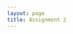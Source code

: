 ```yaml
---
layout: page
title: Assignment 2
---
```


<html lang="en">

<head>
    <meta charset="UTF-8">
    <meta name="viewport" content="width=device-width, initial-scale=1.0">
    <title>Academic Papers Collection</title>
    <style>
        body {
            font-family: 'Times New Roman', serif;
            margin: 40px;
        }

        .paper {
            border: 1px solid #000;
            padding: 20px;
            margin-bottom: 40px;
        }

        .title,
        .authors {
            text-align: center;
        }

        .title {
            font-size: 24px;
            text-transform: uppercase;
        }

        .authors {
            font-size: 20px;
            margin-top: 5px;
            margin-bottom: 20px;
        }

        .abstract,
        .section {
            margin-top: 30px;
        }

        .abstract-title,
        .section-title {
            font-weight: bold;
            margin-bottom: 10px;
        }

        .keywords {
            margin-top: 10px;
            font-style: italic;
        }

        .columns {
            column-count: 2;
            column-gap: 40px;
        }

        .column-separator {
            display: inline-block;
            width: 100%;
            border-bottom: 1px solid #000;
            margin: 20px 0;
        }
    </style>
</head>

<body>

    <div class="paper">
        <div class="title">A short data story - prostitution in San Francisco</div>
        <div class="authors">Rohan Khalid and Shiv Gopal</div>
        <div class="abstract">
            <div class="abstract-title">Abstract</div>
            <p>
                This paper delves into the "Police Department Incident Reports: Historical 2003 to May 2018" dataset to explore the intricacies of crime incidents for prostitution within San Francisco. Through a comprehensive analysis, we aim to uncover patterns and insights that could aid in predictive policing and offer a deeper understanding of the city's dynamics over the studied period.
            </p>
            <div class="keywords">Index Terms—Narrative visualization, storytelling, design methods, case study, journalism, social data analysis.</div>
        </div>
        <div class="columns">
            <div class="section">
                <div class="section-title">1 Introduction</div>
                <p>
                    The dataset "Police Department Incident Reports: Historical 2003 to May 2018" is a large and impressive dataset found on the San Francisco Government's data platform. This dataset includes crime incidents from the San Francisco Police Department from 2003 up to May 2018. It serves as a significant source of information regarding crime incidents which have been reported within the city limits during this period. The special part about this data is not just the mentioned incidents but also all of the exciting parameters and information included for each crime incident. All these supplementary parameters about each crime incident give us a much deeper insight into how the incidents took place in all those years in San Fransisco. This type of information could help in both predictive policing in order to improve the safety of the city by using the data to increase the chance of correctly predicting crime behaviour in the city and also in terms of understanding the underlying issues in the city and to notice any exciting patterns across different parameters. 
                    
                    The dataset includes numerous fields that detail the specifics of each incident, such as the incident number, category, description, police district, location, and the date and time it occurred. Such information-heavy datasets are essential resources for researchers, politicians, and the police. Researchers can use such information to discover findings about the city's crime scene, and politicians and police can use the information when analyzing crime patterns and developing crime prevention strategies. 
                    
                    Furthermore, the availability of this dataset on a public government platform shows the government's commitment to transparency and accountability within the city's law enforcement operations. It empowers the city's citizens and can help improve public safety. A pivotal point to keep in mind is that even though that data is from 2003 to 2018, the 2018 data is only until May, so this is the reason why the amount of crime of that year might appear less in certain graphs when comparing years it might be better to look from 2003 to 2017.
                </p>
            </div>
            <div class="section">
                <div class="section-title">2 Our Story on Prostitution Trends</div>
                <p>
                    Our focus in this dataset and the data story we would like to talk about is the way the city has handled the prostitution which takes place in the city. We initially noticed a big decrease in the number of prostitution incidents in 2017 compared with 2008. We therefore decided we wanted to research this further to find out what the data can tell us about prostitution incidents between 2008 and 2017.
                </p>
            </div>
        </div>
    <div class="column-separator"></div>
    <div class="section-title">3 Data Visualizations</div>
    <embed type="text/html" src="/1.html" width="800" height="400">
        <div class="columns">
        <div class="section-title">3.1 Bar chart time-series</div>
            <div class="section">
                <p>
                    The first visualization we will look at is a time series bar chart. This plot contains the years from 2008 to 2017 on the x-axis and the number of prostitution incidents for each year on the y-axis. What we can see here is, first of all, a validation of our initial observation that prostitution is less in 2017 compared to 2008. What is more interesting is that there is almost a steady yearly decrease in all the years in between. This tells us that not only are prostitution incidents being reported less in 2017 than in 2008, but also that there has been a somewhat consistent decrease in the number of prostitution incidents in each year, with some minor outliers. This seems like it is going correctly, and the city is doing well.
                </p>
            </div>
        </div>
    <div class="column-separator"></div>
        <div class="columns">
        <div class="section-title">3.2 Pie charts for police districts</div>
            <div class="section">
                <p>
                    The second visualization also looks at prostitution incidents for each year. However, we are now utilizing our information on which district it takes place and have visualized it in a pie chart. The reason for this is that we already know that the overall number of prostitution incidents is almost decreasing each year, but how? Do all districts have much less prostitution, or are just some of the districts the reason for this? When looking at the pie charts for each year, it is clear that the decrease in prostitution incidents is heavily due to certain districts. Mission had the most incidents in the first year at 702, and it has been on quite a rollercoaster such as in 2009 where it made up almost 3/4 of all prostitution incidents. However, it reached 214 in 2017, even less than the previous year, so Mission has decreased the overall number. The same can be said for the following districts: Northern, Tenderloin (which has almost eliminated prostitution from 226 to 8 incidents from 2008 till 2017). However, some districts were almost non-existent in the earlier pie chart, which indicates that compared to the rest of the districts, not a lot of prostitution was taking place, but now they are filling more of the pie chart and have more incidents. This can be said about Tereval and Southern. Some also stayed pretty consistent. Overall, based on the overall numbers, we can however say that prostitution incidents have steadily been decreasing, but that that is not the case in all districts and that there are certain districts which play a big role in this decrease..
                </p>
            </div>
        </div>
        <embed type="text/html" src="/2.html" width="800" height="1780">
    <div class="column-separator"></div>
        <div class="columns">
        <div class="section-title">3.3 Map over incidents in districts</div>
            <div class="section">
                <p>
                    The third visualization is quite similar to the second one; the difference here is that we are using a district map instead of pie charts, and instead of having multiple pie charts, we have one map which animates the yearly  difference in the number of prostitution incidents by giving different colours to the districts in the map. This map, of course, showcases the same tendencies as described earlier. Still, it is a good way to visually understand where the issues have been the largest and the smallest in San Francisco, as described earlier (this can also be seen by holding the mouse over the districts). Furthermore, this also shows that generally, the number of prostitution has decreased, especially in some areas.
                </p>
            </div>
        </div>
        <embed type="text/html" src="/3.html" width="700" height="400">
    <div class="column-separator"></div>
        <div class="columns">
        <div class="section-title">End of our short story</div>
            <div class="section">
                <p>
                    The second visualization also looks at prostitution incidents for each year. However, we are now utilizing our information on which district it takes place and have visualized it in a pie chart. The reason for this is that we already know that the overall number of prostitution incidents is almost decreasing each year, but how? Do all districts have much less prostitution, or are just some of the districts the reason for this? When looking at the pie charts for each year, it is clear that the decrease in prostitution incidents is heavily due to certain districts. Mission had the most incidents in the first year at 702, and it has been on quite a rollercoaster such as in 2009 where it made up almost 3/4 of all prostitution incidents. However, it reached 214 in 2017, even less than the previous year, so Mission has decreased the overall number. The same can be said for the following districts: Northern, Tenderloin (which has almost eliminated prostitution from 226 to 8 incidents from 2008 till 2017). However, some districts were almost non-existent in the earlier pie chart, which indicates that compared to the rest of the districts, not a lot of prostitution was taking place, but now they are filling more of the pie chart and have more incidents. This can be said about Tereval and Southern. Some also stayed pretty consistent. Overall, based on the overall numbers, we can however say that prostitution incidents have steadily been decreasing, but that that is not the case in all districts and that there are certain districts which play a big role in this decrease..
                </p>
            <div class="section-title">News stories on prostitution in San Francisco</div>
            <div class="section">
                <p>
                    The second visualization also looks at prostitution incidents for each year. However, we are now utilizing our information on which district it takes place and have visualized it in a pie chart. The reason for this is that we already know that the overall number of prostitution incidents is almost decreasing each year, but how? Do all districts have much less prostitution, or are just some of the districts the reason for this? When looking at the pie charts for each year, it is clear that the decrease in prostitution incidents is heavily due to certain districts. Mission had the most incidents in the first year at 702, and it has been on quite a rollercoaster such as in 2009 where it made up almost 3/4 of all prostitution incidents. However, it reached 214 in 2017, even less than the previous year, so Mission has decreased the overall number. The same can be said for the following districts: Northern, Tenderloin (which has almost eliminated prostitution from 226 to 8 incidents from 2008 till 2017). However, some districts were almost non-existent in the earlier pie chart, which indicates that compared to the rest of the districts, not a lot of prostitution was taking place, but now they are filling more of the pie chart and have more incidents. This can be said about Tereval and Southern. Some also stayed pretty consistent. Overall, based on the overall numbers, we can however say that prostitution incidents have steadily been decreasing, but that that is not the case in all districts and that there are certain districts which play a big role in this decrease..
                </p>
            </div>
            </div>
        </div>
    <div class="column-separator"></div>
        <div style="text-align: left;">
        <div class="section-title">References</div>
            <div class="section">
                <p>
                    <a href="https://data.sfgov.org/Public-Safety/Police-Department-Incident-Reports-Historical-2003/tmnf-yvry/about_data">SF Crime Data 2003-2018</a> \n

                    <a href="https://docs.bokeh.org/en/latest/docs/user_guide/topics/pie.html">Bokeh Pie Charts</a> \n

                    <a href="https://raw.githubusercontent.com/suneman/socialdata2022/main/files/sfpd.geojson">Map coordinates for Police Districts in San Francisco - geojson</a> \n

                    <a href="https://localnewsmatters.org/2023/08/17/sex-work-and-the-city-policing-prostitution-in-san-francisco-reflects-evolving-attitudes/">New stories about prostitution in San Francisco</a>
                </p>
            </div>
        </div>
    </div>
</body>
</html>
